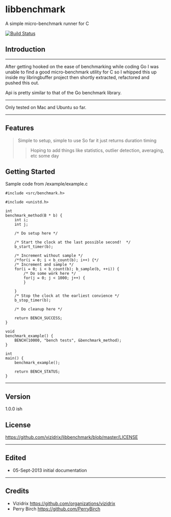 libbenchmark
============

A simple micro-benchmark runner for C

[![Build Status](https://drone.io/github.com/vizidrix/libbenchmark/status.png)](https://drone.io/github.com/vizidrix/libbenchmark/latest)

## Introduction ##

----

After getting hooked on the ease of benchmarking while coding Go I was unable to find a good micro-benchmark utility for C so I whipped this up inside my libringbuffer project then shortly extracted, refactored and pushed this out.

Api is pretty similar to that of the Go benchmark library.

----

Only tested on Mac and Ubuntu so far.

----

## Features ##

> Simple to setup, simple to use
> So far it just returns duration timing
>> Hoping to add things like statistics, outlier detection, averaging, etc some day

## Getting Started ##

Sample code from /example/example.c

```
#include <src/benchmark.h>

#include <unistd.h>

int
benchmark_method(B * b) {
	int i;
	int j;

	/* Do setup here */
	
	/* Start the clock at the last possible second!  */
	b_start_timer(b);

	/* Increment without sample */
	/*for(i = 0; i < b_count(b); i++) {*/
	/* Increment and sample */
	for(i = 0; i < b_count(b); b_sample(b, ++i)) {
		/* Do some work here */
		for(j = 0; j < 1000; j++) {
		}

	}
	/* Stop the clock at the earliest convience */
	b_stop_timer(b);
	
	/* Do cleanup here */
	
	return BENCH_SUCCESS;
}

void
benchmark_example() {
	BENCH(10000, "bench tests", &benchmark_method);
}

int
main() {
	benchmark_example();

	return BENCH_STATUS;
}
```

----

Version
----
1.0.0 ish

License
----

https://github.com/vizidrix/libbenchmark/blob/master/LICENSE

----
## Edited
* 05-Sept-2013	initial documentation

----
## Credits
* Vizidrix <https://github.com/organizations/vizidrix>
* Perry Birch <https://github.com/PerryBirch>
